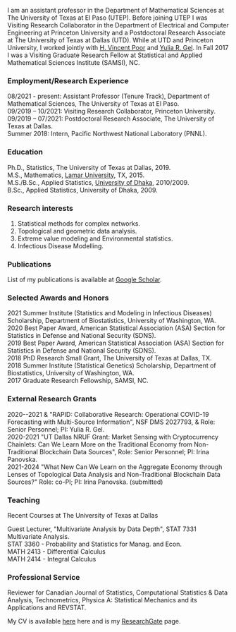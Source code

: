 I am an assistant professor in the Department of Mathematical Sciences at The University of Texas at El Paso (UTEP). Before joining UTEP I was Visiting Research Collaborator in the Department of Electrical and Computer Engineering at Princeton University and a Postdoctoral Research Associate at The University of Texas at Dallas (UTD). While at UTD and Princeton University, I worked jointly with [H. Vincent Poor](https://ee.princeton.edu/people/h-vincent-poor) and [Yulia R. Gel](https://personal.utdallas.edu/~yxg142030/). In Fall 2017 I was a Visiting Graduate Research Fellow at Statistical and Applied Mathematical Sciences Institute (SAMSI), NC.

 
### Employment/Research Experience
08/2021 - present: Assistant Professor (Tenure Track), Department of Mathematical Sciences,
                   The University of Texas at El Paso.                                                                                                                           
09/2019 – 10/2021: Visiting Research Collaborator, Princeton University.                
09/2019 – 07/2021: Postdoctoral Research Associate, The University of  Texas at Dallas.                                                                                         
Summer 2018:       Intern,  Pacific Northwest National Laboratory (PNNL). 

### Education
Ph.D., Statistics, The University of  Texas at Dallas, 2019.         
M.S., Mathematics, [Lamar University](https://www.lamar.edu/), TX, 2015.                         
M.S./B.Sc., Applied Statistics, [University of Dhaka](https://www.isrt.ac.bd/), 2010/2009.                              
B.Sc., Applied Statistics, University of Dhaka, 2009. 



### Research interests
1. Statistical methods for complex networks.
2. Topological and geometric data analysis.
3. Extreme value modeling and Environmental statistics.
4. Infectious Disease Modelling.


### Publications

List of my publications is available at [Google Scholar](https://scholar.google.com/citations?hl=en&user=h7Qmvt0AAAAJ&view_op=list_works&sortby=pubdate).

 
                                         
 
### Selected Awards and Honors
2021  Summer Institute (Statistics and Modeling in Infectious Diseases) Scholarship,
      Department of Biostatistics, University of Washington, WA.
2020  Best Paper Award, American Statistical Association (ASA) Section for Statistics in 
      Defense and National Security (SDNS).                                                 
2019  Best Paper Award, American Statistical Association (ASA) Section for Statistics in 
		  Defense and National Security (SDNS).                                      
2018  PhD Research Small Grant, The University of Texas at Dallas, TX.                   
2018  Summer Institute (Statistical Genetics) Scholarship, Department of Biostatistics, 
      University of Washington, WA.                   
2017  Graduate Research Fellowship, SAMSI, NC.                 

### External Research Grants
2020--2021  & "RAPID: Collaborative Research: Operational COVID-19 Forecasting  with Multi-Source Information", NSF DMS 2027793,
& Role: Senior Personnel; PI: Yulia R. Gel.                                            
2020-2021 "UT Dallas NRUF Grant: Market Sensing with Cryptocurrency Chainlets: Can We Learn More on the Traditional Economy from Non-Traditional Blockchain Data Sources", Role: Senior Personnel; PI: Irina Panovska.                                             
2021-2024  "What New Can We Learn on the Aggregate Economy through Lenses of Topological  Data Analysis and Non-Traditional Blockchain Data Sources?" Role: co-PI; PI: Irina Panovska. (submitted)	

### Teaching 
Recent Courses at The University of  Texas at Dallas      

Guest Lecturer, "Multivariate Analysis by Data Depth", STAT 7331 Multivariate Analysis.                              
STAT 3360 - Probability and Statistics for Manag. and Econ.                                
MATH 2413 -  Differential Calculus                                
MATH 2414 - Integral Calculus                                         
 
### Professional Service
Reviewer for Canadian Journal of Statistics, Computational Statistics & Data Analysis, Technometrics, Physica A: Statistical Mechanics and its Applications and REVSTAT.
 
 
My CV is available [here](https://drive.google.com/file/d/1rWrJneAuye_Rxl4i2GH4YIXInhrsEzcZ/view?usp=sharing)  here and is my [ResearchGate](https://www.researchgate.net/profile/Asim_Kumer_Dey) page.


